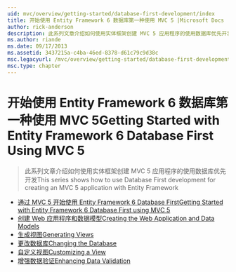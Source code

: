 ```yaml
---
uid: mvc/overview/getting-started/database-first-development/index
title: 开始使用 Entity Framework 6 数据库第一种使用 MVC 5 |Microsoft Docs
author: rick-anderson
description: 此系列文章介绍如何使用实体框架创建 MVC 5 应用程序的使用数据库优先开发
ms.author: riande
ms.date: 09/17/2013
ms.assetid: 3437215a-c4ba-46ed-8378-d61c79c9d38c
msc.legacyurl: /mvc/overview/getting-started/database-first-development
msc.type: chapter
---
```

<a name="getting-started-with-entity-framework-6-database-first-using-mvc-5"></a><span data-ttu-id="74687-103">开始使用 Entity Framework 6 数据库第一种使用 MVC 5</span><span class="sxs-lookup"><span data-stu-id="74687-103">Getting Started with Entity Framework 6 Database First Using MVC 5</span></span>
====================
> <span data-ttu-id="74687-104">此系列文章介绍如何使用实体框架创建 MVC 5 应用程序的使用数据库优先开发</span><span class="sxs-lookup"><span data-stu-id="74687-104">This series shows how to use Database First development for creating an MVC 5 application with Entity Framework</span></span>


- [<span data-ttu-id="74687-105">通过 MVC 5 开始使用 Entity Framework 6 Database First</span><span class="sxs-lookup"><span data-stu-id="74687-105">Getting Started with Entity Framework 6 Database First using MVC 5</span></span>](setting-up-database.md)
- [<span data-ttu-id="74687-106">创建 Web 应用程序和数据模型</span><span class="sxs-lookup"><span data-stu-id="74687-106">Creating the Web Application and Data Models</span></span>](creating-the-web-application.md)
- [<span data-ttu-id="74687-107">生成视图</span><span class="sxs-lookup"><span data-stu-id="74687-107">Generating Views</span></span>](generating-views.md)
- [<span data-ttu-id="74687-108">更改数据库</span><span class="sxs-lookup"><span data-stu-id="74687-108">Changing the Database</span></span>](changing-the-database.md)
- [<span data-ttu-id="74687-109">自定义视图</span><span class="sxs-lookup"><span data-stu-id="74687-109">Customizing a View</span></span>](customizing-a-view.md)
- [<span data-ttu-id="74687-110">增强数据验证</span><span class="sxs-lookup"><span data-stu-id="74687-110">Enhancing Data Validation</span></span>](enhancing-data-validation.md)
